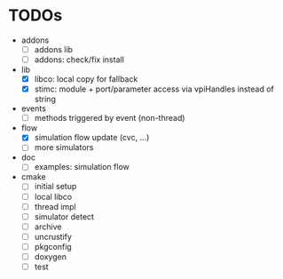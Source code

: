 # TODOs
* addons
  * [ ] addons lib
  * [ ] addons: check/fix install
* lib
  * [x] libco: local copy for fallback
  * [x] stimc: module + port/parameter access via vpiHandles instead of string
* events
  * [ ] methods triggered by event (non-thread)
* flow
  * [x] simulation flow update (cvc, ...)
  * [ ] more simulators
* doc
  * [ ] examples: simulation flow
* cmake
  * [ ] initial setup
  * [ ] local libco
  * [ ] thread impl
  * [ ] simulator detect
  * [ ] archive
  * [ ] uncrustify
  * [ ] pkgconfig
  * [ ] doxygen
  * [ ] test
